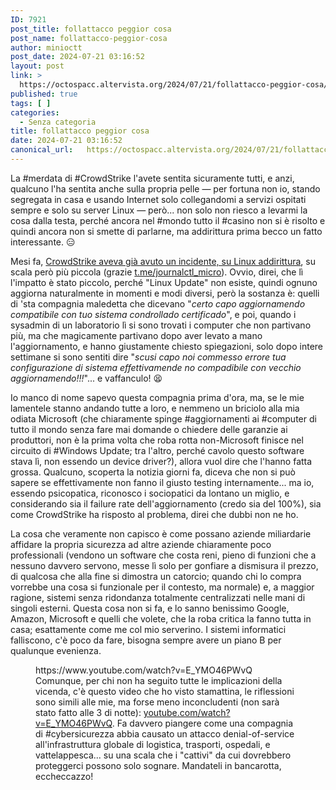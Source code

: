 ```yaml
---
ID: 7921
post_title: follattacco peggior cosa
post_name: follattacco-peggior-cosa
author: minioctt
post_date: 2024-07-21 03:16:52
layout: post
link: >
  https://octospacc.altervista.org/2024/07/21/follattacco-peggior-cosa/
published: true
tags: [ ]
categories:
  - Senza categoria
title: follattacco peggior cosa
date: 2024-07-21 03:16:52
canonical_url:   https://octospacc.altervista.org/2024/07/21/follattacco-peggior-cosa/
---
```

<!-- wp:paragraph -->
<p>La #merdata di #CrowdStrike l'avete sentita sicuramente tutti, e anzi, qualcuno l'ha sentita anche sulla propria pelle — per fortuna non io, stando segregata in casa e usando Internet solo collegandomi a servizi ospitati sempre e solo su server Linux — però... non solo non riesco a levarmi la cosa dalla testa, perché ancora nel #mondo tutto il #casino non si è risolto e quindi ancora non si smette di parlarne, ma addirittura prima becco un fatto interessante. 😑</p>
<!-- /wp:paragraph -->

<!-- wp:paragraph -->
<p>Mesi fa, <a href="https://www.neowin.net/news/crowdstrike-broke-debian-and-rocky-linux-months-ago-but-no-one-noticed/">CrowdStrike aveva già avuto un incidente, su Linux addirittura</a>, su scala però più piccola (grazie <a href="https://t.me/journalctl_micro/3902">t.me/journalctl_micro</a>). Ovvio, direi, che lì l'impatto è stato piccolo, perché "Linux Update" non esiste, quindi ognuno aggiorna naturalmente in momenti e modi diversi, però la sostanza è: quelli di 'sta compagnia maledetta che dicevano "<em>certo capo aggiornamendo compatibile con tuo sistema condrollado certificado</em>", e poi, quando i sysadmin di un laboratorio lì si sono trovati i computer che non partivano più, ma che magicamente partivano dopo aver levato a mano l'aggiornamento, e hanno giustamente chiesto spiegazioni, solo dopo intere settimane si sono sentiti dire "<em>scusi capo noi commesso errore tua configurazione di sistema effettivamende no compadibile con vecchio aggiornamendo!!!</em>"... e vaffanculo! 😫</p>
<!-- /wp:paragraph -->

<!-- wp:paragraph -->
<p>Io manco di nome sapevo questa compagnia prima d'ora, ma, se le mie lamentele stanno andando tutte a loro, e nemmeno un briciolo alla mia odiata Microsoft (che chiaramente spinge #aggiornamenti ai #computer di tutto il mondo senza fare mai domande o chiedere delle garanzie ai produttori, non è la prima volta che roba rotta non-Microsoft finisce nel circuito di #Windows Update; tra l'altro, perché cavolo questo software stava lì, non essendo un device driver?), allora vuol dire che l'hanno fatta grossa. Qualcuno, scoperta la notizia giorni fa, diceva che non si può sapere se effettivamente non fanno il giusto testing internamente... ma io, essendo psicopatica, riconosco i sociopatici da lontano un miglio, e considerando sia il failure rate dell'aggiornamento (credo sia del 100%), sia come CrowdStrike ha risposto al problema, direi che dubbi non ne ho.</p>
<!-- /wp:paragraph -->

<!-- wp:paragraph -->
<p>La cosa che veramente non capisco è come possano aziende miliardarie affidare la propria sicurezza ad altre aziende chiaramente poco professionali (vendono un software che costa reni, pieno di funzioni che a nessuno davvero servono, messe lì solo per gonfiare a dismisura il prezzo, di qualcosa che alla fine si dimostra un catorcio; quando chi lo compra vorrebbe una cosa si funzionale per il contesto, ma normale) e, a maggior ragione, sistemi senza ridondanza totalmente centralizzati nelle mani di singoli esterni. Questa cosa non si fa, e lo sanno benissimo Google, Amazon, Microsoft e quelli che volete, che la roba critica la fanno tutta in casa; esattamente come me col mio serverino. I sistemi informatici falliscono, c'è poco da fare, bisogna sempre avere un piano B per qualunque evenienza.</p>
<!-- /wp:paragraph -->

<!-- wp:paragraph -->
<p></p>
<!-- /wp:paragraph -->

<!-- wp:embed {"url":"https://www.youtube.com/watch?v=E_YMO46PWvQ","providerNameSlug":"youtube","responsive":true} -->
<figure class="wp-block-embed is-provider-youtube wp-block-embed-youtube"><div class="wp-block-embed__wrapper">
https://www.youtube.com/watch?v=E_YMO46PWvQ
</div><figcaption class="wp-element-caption">Comunque, per chi non ha seguito tutte le implicazioni della vicenda, c'è questo video che ho visto stamattina, le riflessioni sono simili alle mie, ma forse meno inconcludenti (non sarà stato fatto alle 3 di notte): <a href="https://www.youtube.com/watch?v=E_YMO46PWvQ">youtube.com/watch?v=E_YMO46PWvQ</a>. Fa davvero piangere come una compagnia di #cybersicurezza abbia causato un attacco denial-of-service all'infrastruttura globale di logistica, trasporti, ospedali, e vattelappesca... su una scala che i "cattivi" da cui dovrebbero proteggerci possono solo sognare. Mandateli in bancarotta, eccheccazzo!</figcaption></figure>
<!-- /wp:embed -->